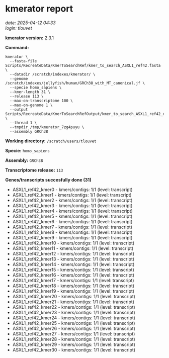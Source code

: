 # kmerator report
*date: 2025-04-12 04:33*  
*login: tlouvet*

**kmerator version:** 2.3.1

**Command:**

```
kmerator \
  --fasta-file Scripts/RecreateData/KmerToSearchRef/kmer_to_search_ASXL1_ref42.fasta \
  --datadir /scratch/indexes/kmerator/ \
  --genome /scratch/indexes/jellyfish/human/GRCh38_with_MT_canonical.jf \
  --specie homo_sapiens \
  --kmer-length 31 \
  --release 113 \
  --max-on-transcriptome 100 \
  --max-on-genome 1 \
  --output Scripts/RecreateData/KmerToSearchRefOutput/kmer_to_search_ASXL1_ref42_output \
  --thread 1 \
  --tmpdir /tmp/kmerator_7zg4puyu \
  --assembly GRCh38
```

**Working directory:** `/scratch/users/tlouvet`

**Specie:** `homo_sapiens`

**Assembly:** `GRCh38`

**Transcriptome release:** `113`

**Genes/transcripts succesfully done (31)**

- ASXL1_ref42_kmer0 - kmers/contigs: 1/1 (level: transcript)
- ASXL1_ref42_kmer1 - kmers/contigs: 1/1 (level: transcript)
- ASXL1_ref42_kmer2 - kmers/contigs: 1/1 (level: transcript)
- ASXL1_ref42_kmer3 - kmers/contigs: 1/1 (level: transcript)
- ASXL1_ref42_kmer4 - kmers/contigs: 1/1 (level: transcript)
- ASXL1_ref42_kmer5 - kmers/contigs: 1/1 (level: transcript)
- ASXL1_ref42_kmer6 - kmers/contigs: 1/1 (level: transcript)
- ASXL1_ref42_kmer7 - kmers/contigs: 1/1 (level: transcript)
- ASXL1_ref42_kmer8 - kmers/contigs: 1/1 (level: transcript)
- ASXL1_ref42_kmer9 - kmers/contigs: 1/1 (level: transcript)
- ASXL1_ref42_kmer10 - kmers/contigs: 1/1 (level: transcript)
- ASXL1_ref42_kmer11 - kmers/contigs: 1/1 (level: transcript)
- ASXL1_ref42_kmer12 - kmers/contigs: 1/1 (level: transcript)
- ASXL1_ref42_kmer13 - kmers/contigs: 1/1 (level: transcript)
- ASXL1_ref42_kmer14 - kmers/contigs: 1/1 (level: transcript)
- ASXL1_ref42_kmer15 - kmers/contigs: 1/1 (level: transcript)
- ASXL1_ref42_kmer16 - kmers/contigs: 1/1 (level: transcript)
- ASXL1_ref42_kmer17 - kmers/contigs: 1/1 (level: transcript)
- ASXL1_ref42_kmer18 - kmers/contigs: 1/1 (level: transcript)
- ASXL1_ref42_kmer19 - kmers/contigs: 1/1 (level: transcript)
- ASXL1_ref42_kmer20 - kmers/contigs: 1/1 (level: transcript)
- ASXL1_ref42_kmer21 - kmers/contigs: 1/1 (level: transcript)
- ASXL1_ref42_kmer22 - kmers/contigs: 1/1 (level: transcript)
- ASXL1_ref42_kmer23 - kmers/contigs: 1/1 (level: transcript)
- ASXL1_ref42_kmer24 - kmers/contigs: 1/1 (level: transcript)
- ASXL1_ref42_kmer25 - kmers/contigs: 1/1 (level: transcript)
- ASXL1_ref42_kmer26 - kmers/contigs: 1/1 (level: transcript)
- ASXL1_ref42_kmer27 - kmers/contigs: 1/1 (level: transcript)
- ASXL1_ref42_kmer28 - kmers/contigs: 1/1 (level: transcript)
- ASXL1_ref42_kmer29 - kmers/contigs: 1/1 (level: transcript)
- ASXL1_ref42_kmer30 - kmers/contigs: 1/1 (level: transcript)
